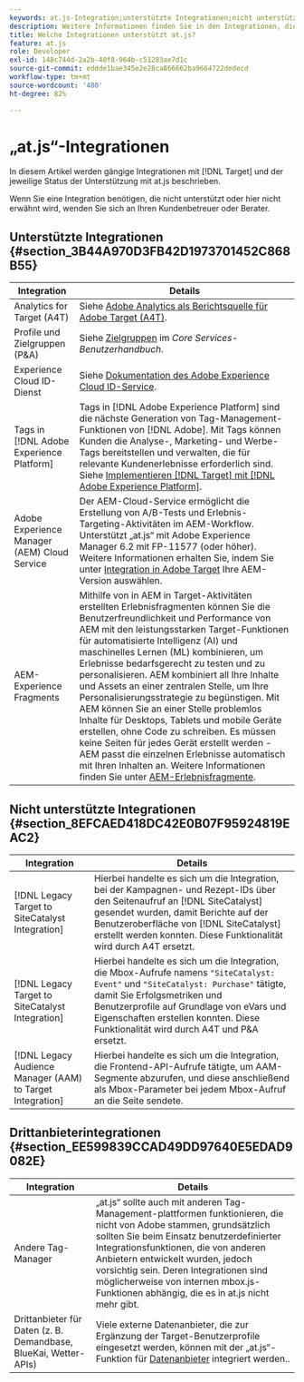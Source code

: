 ```yaml
---
keywords: at.js-Integration;unterstützte Integrationen;nicht unterstützte Integrationen;Drittanbieter-Integrationen
description: Weitere Informationen finden Sie in den Integrationen, die von Adobe [!DNL Target] at.js, including Analytics for [!DNL Target]  (A4T), dem Experience Cloud-ID-Dienst und mehr unterstützt (und nicht unterstützt) werden.
title: Welche Integrationen unterstützt at.js?
feature: at.js
role: Developer
exl-id: 148c744d-2a2b-40f8-964b-c51283ae7d1c
source-git-commit: eddde1bae345e2e28ca866662ba9664722dedecd
workflow-type: tm+mt
source-wordcount: '480'
ht-degree: 82%

---
```


# „at.js“-Integrationen

In diesem Artikel werden gängige Integrationen mit [!DNL Target] und der jeweilige Status der Unterstützung mit at.js beschrieben.

Wenn Sie eine Integration benötigen, die nicht unterstützt oder hier nicht erwähnt wird, wenden Sie sich an Ihren Kundenbetreuer oder Berater.

## Unterstützte Integrationen {#section_3B44A970D3FB42D1973701452C868B55}

| Integration | Details |
|--- |--- |
| Analytics for Target (A4T) | Siehe [Adobe Analytics als Berichtsquelle für Adobe Target (A4T)](/help/c-integrating-target-with-mac/a4t/a4t.md#concept_7540C8C04259434AB6EE33B09F47A1DE). |
| Profile und Zielgruppen (P&amp;A) | Siehe [Zielgruppen](https://experienceleague.adobe.com/docs/core-services/interface/audiences/audience-library.html?lang=de) im *Core Services-Benutzerhandbuch*. |
| Experience Cloud ID-Dienst | Siehe [Dokumentation des Adobe Experience Cloud ID-Service](https://experienceleague.adobe.com/docs/id-service/using/home.html). |
| Tags in [!DNL Adobe Experience Platform] | Tags in [!DNL Adobe Experience Platform] sind die nächste Generation von Tag-Management-Funktionen von [!DNL Adobe]. Mit Tags können Kunden die Analyse-, Marketing- und Werbe-Tags bereitstellen und verwalten, die für relevante Kundenerlebnisse erforderlich sind. Siehe [Implementieren [!DNL Target] mit [!DNL Adobe Experience Platform]](/help/c-implementing-target/c-implementing-target-for-client-side-web/how-to-deployatjs/cmp-implementing-target-using-adobe-launch.md#topic_5234DDAEB0834333BD6BA1B05892FC25). |
| Adobe Experience Manager (AEM) Cloud Service | Der AEM-Cloud-Service ermöglicht die Erstellung von A/B-Tests und Erlebnis-Targeting-Aktivitäten im AEM-Workflow. Unterstützt „at.js“ mit Adobe Experience Manager 6.2 mit FP-11577 (oder höher). Weitere Informationen erhalten Sie, indem Sie unter [Integration in Adobe Target](https://helpx.adobe.com/experience-manager/6-2/sites/administering/using/target.html) Ihre AEM-Version auswählen. |
| AEM-Experience Fragments | Mithilfe von in AEM in Target-Aktivitäten erstellten Erlebnisfragmenten können Sie die Benutzerfreundlichkeit und Performance von AEM mit den leistungsstarken Target-Funktionen für automatisierte Intelligenz (AI) und maschinelles Lernen (ML) kombinieren, um Erlebnisse bedarfsgerecht zu testen und zu personalisieren.  AEM kombiniert all Ihre Inhalte und Assets an einer zentralen Stelle, um Ihre Personalisierungsstrategie zu begünstigen. Mit AEM können Sie an einer Stelle problemlos Inhalte für Desktops, Tablets und mobile Geräte erstellen, ohne Code zu schreiben. Es müssen keine Seiten für jedes Gerät erstellt werden - AEM passt die einzelnen Erlebnisse automatisch mit Ihren Inhalten an.  Weitere Informationen finden Sie unter [AEM-Erlebnisfragmente](/help/c-experiences/c-manage-content/aem-experience-fragments.md#topic_1E1E4EA01F074349B2CF8785387B5FE8). |

## Nicht unterstützte Integrationen {#section_8EFCAED418DC42E0B07F95924819EAC2}

| Integration | Details |
|--- |--- |
| [!DNL Legacy Target to SiteCatalyst Integration] | Hierbei handelte es sich um die Integration, bei der Kampagnen- und Rezept-IDs über den Seitenaufruf an [!DNL SiteCatalyst] gesendet wurden, damit Berichte auf der Benutzeroberfläche von [!DNL SiteCatalyst] erstellt werden konnten. Diese Funktionalität wird durch A4T ersetzt. |
| [!DNL Legacy Target to SiteCatalyst Integration] | Hierbei handelte es sich um die Integration, die Mbox-Aufrufe namens `"SiteCatalyst: Event"` und `"SiteCatalyst: Purchase"` tätigte, damit Sie Erfolgsmetriken und Benutzerprofile auf Grundlage von eVars und Eigenschaften erstellen konnten. Diese Funktionalität wird durch A4T und P&amp;A ersetzt. |
| [!DNL Legacy Audience Manager (AAM) to Target Integration] | Hierbei handelte es sich um die Integration, die Frontend-API-Aufrufe tätigte, um AAM-Segmente abzurufen, und diese anschließend als Mbox-Parameter bei jedem Mbox-Aufruf an die Seite sendete. |

## Drittanbieterintegrationen {#section_EE599839CCAD49DD97640E5EDAD9082E}

| Integration | Details |
|--- |--- |
| Andere Tag-Manager | „at.js“ sollte auch mit anderen Tag-Management-plattformen funktionieren, die nicht von Adobe stammen, grundsätzlich sollten Sie beim Einsatz benutzerdefinierter Integrationsfunktionen, die von anderen Anbietern entwickelt wurden, jedoch vorsichtig sein. Deren Integrationen sind möglicherweise von internen mbox.js-Funktionen abhängig, die es in at.js nicht mehr gibt. |
| Drittanbieter für Daten (z. B. Demandbase, BlueKai, Wetter-APIs) | Viele externe Datenanbieter, die zur Ergänzung der Target-Benutzerprofile eingesetzt werden, können mit der „at.js“-Funktion für [Datenanbieter](/help/c-implementing-target/c-implementing-target-for-client-side-web/targetgobalsettings.md#data-providers) integriert werden.. |
